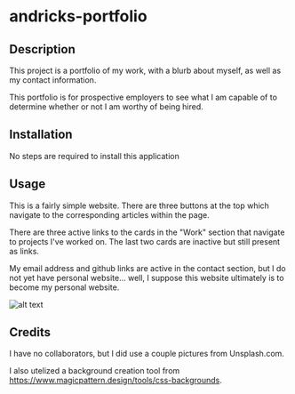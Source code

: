 # andricks-portfolio

## Description

This project is a portfolio of my work, with a blurb about myself, as well as my contact information.

This portfolio is for prospective employers to see what I am capable of to determine whether or not I am worthy of being hired.

## Installation

No steps are required to install this application

## Usage

This is a fairly simple website. There are three buttons at the top which navigate to the corresponding articles within the page.

There are three active links to the cards in the "Work" section that navigate to projects I've worked on. The last two cards are inactive but still present as links.

My email address and github links are active in the contact section, but I do not yet have personal website... well, I suppose this website ultimately is to become my personal website.

![alt text](/andricks-portfolio/Assets/Images/Snapshot%20of%20Andrick's%20Portfolio%20Page.png)

## Credits

I have no collaborators, but I did use a couple pictures from Unsplash.com.

I also utelized a background creation tool from https://www.magicpattern.design/tools/css-backgrounds.

